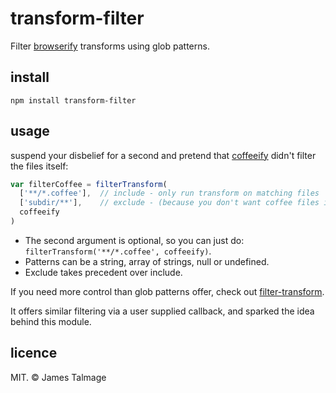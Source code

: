 transform-filter
================

  Filter [browserify](https://github.com/substack/node-browserify) transforms using glob patterns.

install
-------

```
npm install transform-filter
```

usage
-----

  suspend your disbelief for a second and pretend that [coffeeify](https://github.com/substack/coffeeify) didn't filter the files itself:

```javascript
var filterCoffee = filterTransform(
  ['**/*.coffee'],  // include - only run transform on matching files
  ['subdir/**'],    // exclude - (because you don't want coffee files in `subdir` processed for some reason).
  coffeeify
)
```

  * The second argument is optional, so you can just do:
     `filterTransform('**/*.coffee', coffeeify)`.
  * Patterns can be a string, array of strings, null or undefined.
  * Exclude takes precedent over include.


If you need more control than glob patterns offer, check out [filter-transform](https://www.npmjs.com/package/filter-transform).

It offers similar filtering via a user supplied callback, and sparked the idea behind this module.


licence
-------

  MIT. &copy; James Talmage